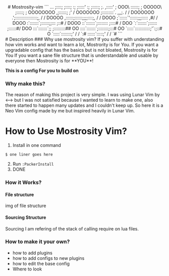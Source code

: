 <div align="center">
# Mostrosity-vim
```
              ...                            
             ;::::;                           
           ;::::; :;                          
         ;:::::'   :;                         
        ;:::::;     ;.                        
       ,:::::'       ;           OOO\         
       ::::::;       ;          OOOOO\        
       ;:::::;       ;         OOOOOOOO       
      ,;::::::;     ;'         / OOOOOOO      
    ;:::::::::`. ,,,;.        /  / DOOOOOO    
  .';:::::::::::::::::;,     /  /     DOOOO   
 ,::::::;::::::;;;;::::;,   /  /        DOOO  
;`::::::`'::::::;;;::::: ,#/  /          DOOO 
:`:::::::`;::::::;;::: ;::#  /            DOOO
::`:::::::`;:::::::: ;::::# /              DOO
`:`:::::::`;:::::: ;::::::#/               DOO
 :::`:::::::`;; ;:::::::::##                OO
 ::::`:::::::`;::::::::;:::#                OO
 `:::::`::::::::::::;'`:;::#                O 
  `:::::`::::::::;' /  / `:#                  
   ::::::`:::::;'  /  /   `#
```
</div>
# Description
### Why use mostrosity vim?
If you suffer with understanding how vim works and want to learn a lot, Mostrority is for You.
If you want a upgradable config that has the basics but is not bloated, Mostrosity is for You
If you want a sane file structure that is understandable and usable by everyone then Mostrosity is for **YOU**!

**This is a config For you to build on**


### Why make this?
The reason of making this project is very simple. I was using Lunar Vim by <--> but I was not satisfied because I wanted to learn to make one, also there started to happen many updates and I couldn't keep up. So here it is a Neo Vim config made by me but inspired heavily in Lunar Vim.



# How to Use Mostrosity Vim?
1. Install in one command
```
$ one liner goes here
```
2. Run `:PackerInstall`
3. DONE

### How it Works?
#### File structure
img of file structure
#### Sourcing Structure
Sourcing I am refering of the stack of calling require on lua files.

### How to make it your own?
- how to add plugins
- how to add configs to new plugins
- how to edit the base config
- Where to look
